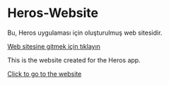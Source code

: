 # Heros-Website

Bu, Heros uygulaması için oluşturulmuş web sitesidir.

[Web sitesine gitmek için tıklayın](https://omereyibardakci.github.io/Heros-Website/)





This is the website created for the Heros app.

[Click to go to the website](https://omereyibardakci.github.io/Heros-Website/)
